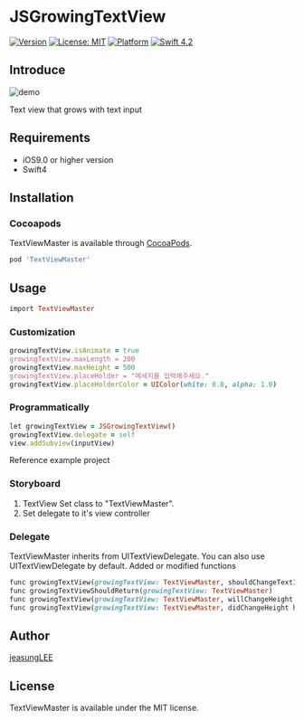 # JSGrowingTextView
[![Version](https://img.shields.io/cocoapods/v/TextViewMaster.svg?style=flat)](http://cocoapods.org/pods/TextViewMaster)
[![License: MIT](https://img.shields.io/badge/license-MIT-blue.svg?style=flat)](https://github.com/jeasungLEE/TextViewMaster/blob/master/LICENSE)
[![Platform](https://img.shields.io/cocoapods/p/TextViewMaster.svg?style=flat)](http://cocoapods.org/pods/TextViewMaster)
[![Swift 4.2](https://img.shields.io/badge/Swift-4.2-orange.svg?style=flat)](https://developer.apple.com/swift/)
## Introduce
![demo](https://github.com/JeaSungLEE/TextViewMaster/blob/master/intro.gif)

Text view that grows with text input

## Requirements
* iOS9.0 or higher version
* Swift4


## Installation
### Cocoapods

TextViewMaster is available through [CocoaPods](http://cocoapods.org).

```ruby
pod 'TextViewMaster'
```

## Usage

```ruby
import TextViewMaster
```
### Customization
```ruby
growingTextView.isAnimate = true                                               //에니메이션 사용여부
growingTextView.maxLength = 200                                                //최대 글자수
growingTextView.maxHeight = 500                                                //최대 높이 제한
growingTextView.placeHolder = "메세지를 입력해주세요."                               //플레이스홀더
growingTextView.placeHolderColor = UIColor(white: 0.8, alpha: 1.0)             //플레이스홀더 색상
```
### Programmatically
```ruby
let growingTextView = JSGrowingTextView()
growingTextView.delegate = self
view.addSubview(inputView)
```

Reference example project
        
### Storyboard
1. TextView Set class to "TextViewMaster".
2. Set delegate to it's view controller

### Delegate
TextViewMaster inherits from UITextViewDelegate.
You can also use UITextViewDelegate by default.
Added or modified functions
```ruby
func growingTextView(growingTextView: TextViewMaster, shouldChangeTextInRange range:NSRange, replacementText text:String) -> Bool
func growingTextViewShouldReturn(growingTextView: TextViewMaster) 
func growingTextView(growingTextView: TextViewMaster, willChangeHeight height:CGFloat)
func growingTextView(growingTextView: TextViewMaster, didChangeHeight height:CGFloat)
```

## Author
[jeasungLEE](https://github.com/jeasungLEE)

## License
TextViewMaster is available under the MIT license.
